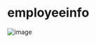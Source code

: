 # employeeinfo





























![image](https://user-images.githubusercontent.com/63308516/89931424-1d59cf80-dbda-11ea-8b28-27e9c5ae5210.png)
